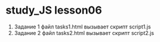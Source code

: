 # study_JS lesson06

1. Задание 1 файл tasks1.html вызывает скрипт script1.js
2. Задание 2 файл tasks2.html вызывает скрипт script2.js
